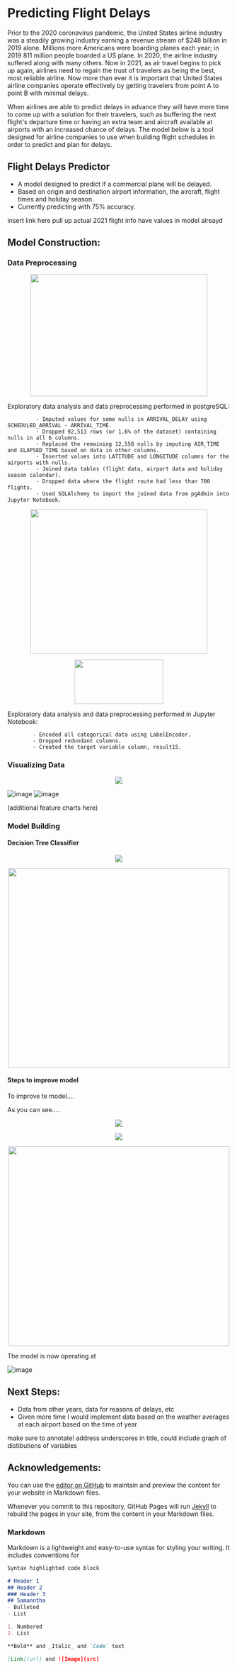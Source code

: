 # Predicting Flight Delays

Prior to the 2020 coronavirus pandemic, the United States airline industry was a steadily growing industry earning a revenue stream of $248 billion in 2019 alone. Millions more Americans were boarding planes each year; in 2019 811 million people boarded a US plane. In 2020, the airline industry suffered along with many others. Now in 2021, as air travel begins to pick up again, airlines need to regain the trust of travelers as being the best, most reliable airline. Now more than ever it is important that United States airline companies operate effectively by getting travelers from point A to point B with minimal delays.

When airlines are able to predict delays in advance they will have more time to come up with a solution for their travelers, such as buffering the next flight's departure time or having an extra team and aircraft available at airports with an increased chance of delays. The model below is a tool designed for airline companies to use when building flight schedules in order to predict and plan for delays. 


## Flight Delays Predictor ##
- A model designed to predict if a commercial plane will be delayed.
- Based on origin and destination airport information, the aircraft, flight times and holiday season. 
- Currently predicting with 75% accuracy. 

insert link here
pull up actual 2021 flight info
have values in model alreayd


## Model Construction:

### Data Preprocessing
<p align="center">
  <img width="400" height="275" src="https://user-images.githubusercontent.com/87782980/126913160-c034aa5f-d6bf-4bd6-a62c-a0c2c24a2852.png">
</p>

Exploratory data analysis and data preprocessing performed in postgreSQL:

             - Imputed values for some nulls in ARRIVAL_DELAY using SCHEDULED_ARRIVAL - ARRIVAL_TIME.
             - Dropped 92,513 rows (or 1.6% of the dataset) containing nulls in all 6 columns.
             - Replaced the remaining 12,558 nulls by imputing AIR_TIME and ELAPSED_TIME based on data in other columns. 
             - Inserted values into LATITUDE and LONGITUDE columns for the airports with nulls.
             - Joined data tables (flight data, airport data and holiday season calendar). 
             - Dropped data where the flight route had less than 700 flights.
             - Used SQLAlchemy to import the joined data from pgAdmin into Jupyter Notebook. 




<p align="center">
  <img width="400" height="325" src="https://user-images.githubusercontent.com/87782980/126994078-e4798bff-b38d-4bcf-839a-1bf8619adeb7.png">
</p> 

<p align="center">
  <img width="200" height="100" src="https://user-images.githubusercontent.com/87782980/126998135-4015be51-4e3d-45e0-ace2-677000e29379.png">
</p> 

 
Exploratory data analysis and data preprocessing performed in Jupyter Notebook:

            - Encoded all categorical data using LabelEncoder. 
            - Dropped redundant columns. 
            - Created the target variable column, result15.
            

### Visualizing Data

<p align="center">
  <img src="https://user-images.githubusercontent.com/87782980/126912942-0c7c4a89-4713-4277-a50b-2628cef4f2b3.png">
</p>  


![image](https://user-images.githubusercontent.com/87782980/126913191-209ede74-67d1-4deb-890a-209b2f76a0c5.png)  ![image](https://user-images.githubusercontent.com/87782980/126913180-5ecc81ff-80f2-4c53-ad58-4c4d00dadbe2.png)

(additional feature charts here) 


### Model Building
#### Decision Tree Classifier 

<p align="center">
  <img src="https://user-images.githubusercontent.com/87782980/127001252-bb303241-eb97-467f-86cd-82fe2a400def.png">
</p> 

<p align="center">
  <img width="500" height="450" src="https://user-images.githubusercontent.com/87782980/127000720-ea2c7b54-3029-4ef1-a93c-aac239b07154.png">
</p>






#### Steps to improve model

To improve te model....


As you can see....

<p align="center">
  <img src="https://user-images.githubusercontent.com/87782980/127002784-6361bff0-2eac-44e4-8d16-d20794b8f94b.png">
</p>

<p align="center">
  <img src="https://user-images.githubusercontent.com/87782980/127003149-1c7404ae-8dbc-4d5e-af73-b953c9d307c1.png">
</p>


<p align="center">
  <img width="500" height="450" src="https://user-images.githubusercontent.com/87782980/126912887-81b716e8-fbca-4291-94d5-bd4583c7d765.png">
</p>

The model is now operating at 

![image](https://user-images.githubusercontent.com/87782980/126912898-5c03a885-aeb8-4e39-ab89-9f656b9760c9.png)




## Next Steps:
- Data from other years, data for reasons of delays, etc
- Given more time I would implement data based on the weather averages at each airport based on the time of year

make sure to annotate! address underscores in title, could include graph of distibutions of variables


## Acknowledgements:




You can use the [editor on GitHub](https://github.com/samanthaglasson/FlightDelayModel/edit/gh-pages/index.md) to maintain and preview the content for your website in Markdown files.

Whenever you commit to this repository, GitHub Pages will run [Jekyll](https://jekyllrb.com/) to rebuild the pages in your site, from the content in your Markdown files.

### Markdown

Markdown is a lightweight and easy-to-use syntax for styling your writing. It includes conventions for

```markdown
Syntax highlighted code block

# Header 1
## Header 2
### Header 3
## Samanntha 
- Bulleted
- List

1. Numbered
2. List

**Bold** and _Italic_ and `Code` text

[Link](url) and ![Image](src)
```


